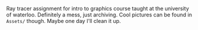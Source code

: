 Ray tracer assignment for intro to graphics course taught at the university of waterloo. Definitely a mess, just archiving. Cool pictures can be found in `Assets/` though. Maybe one day I'll clean it up.
